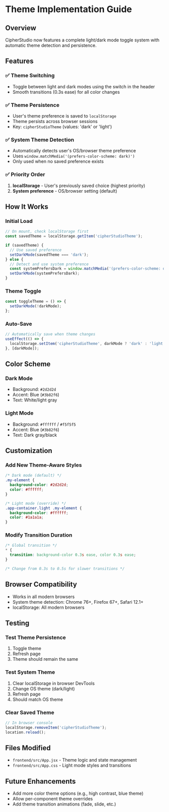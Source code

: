 # Theme Implementation Guide

## Overview
CipherStudio now features a complete light/dark mode toggle system with automatic theme detection and persistence.

## Features

### ✅ Theme Switching
- Toggle between light and dark modes using the switch in the header
- Smooth transitions (0.3s ease) for all color changes

### ✅ Theme Persistence
- User's theme preference is saved to `localStorage`
- Theme persists across browser sessions
- Key: `cipherStudioTheme` (values: 'dark' or 'light')

### ✅ System Theme Detection
- Automatically detects user's OS/browser theme preference
- Uses `window.matchMedia('(prefers-color-scheme: dark)')`
- Only used when no saved preference exists

### ✅ Priority Order
1. **localStorage** - User's previously saved choice (highest priority)
2. **System preference** - OS/browser setting (default)

## How It Works

### Initial Load
```javascript
// On mount, check localStorage first
const savedTheme = localStorage.getItem('cipherStudioTheme');

if (savedTheme) {
  // Use saved preference
  setDarkMode(savedTheme === 'dark');
} else {
  // Detect and use system preference
  const systemPrefersDark = window.matchMedia('(prefers-color-scheme: dark)').matches;
  setDarkMode(systemPrefersDark);
}
```

### Theme Toggle
```javascript
const toggleTheme = () => {
  setDarkMode(!darkMode);
};
```

### Auto-Save
```javascript
// Automatically save when theme changes
useEffect(() => {
  localStorage.setItem('cipherStudioTheme', darkMode ? 'dark' : 'light');
}, [darkMode]);
```

## Color Scheme

### Dark Mode
- Background: `#2d2d2d`
- Accent: Blue (`#3b82f6`)
- Text: White/light gray

### Light Mode
- Background: `#ffffff` / `#f5f5f5`
- Accent: Blue (`#3b82f6`)
- Text: Dark gray/black

## Customization

### Add New Theme-Aware Styles
```css
/* Dark mode (default) */
.my-element {
  background-color: #2d2d2d;
  color: #ffffff;
}

/* Light mode (override) */
.app-container.light .my-element {
  background-color: #ffffff;
  color: #1a1a1a;
}
```

### Modify Transition Duration
```css
/* Global transition */
* {
  transition: background-color 0.3s ease, color 0.3s ease;
}

/* Change from 0.3s to 0.5s for slower transitions */
```

## Browser Compatibility
- Works in all modern browsers
- System theme detection: Chrome 76+, Firefox 67+, Safari 12.1+
- localStorage: All modern browsers

## Testing

### Test Theme Persistence
1. Toggle theme
2. Refresh page
3. Theme should remain the same

### Test System Theme
1. Clear localStorage in browser DevTools
2. Change OS theme (dark/light)
3. Refresh page
4. Should match OS theme

### Clear Saved Theme
```javascript
// In browser console
localStorage.removeItem('cipherStudioTheme');
location.reload();
```

## Files Modified
- `frontend/src/App.jsx` - Theme logic and state management
- `frontend/src/App.css` - Light mode styles and transitions

## Future Enhancements
- Add more color theme options (e.g., high contrast, blue theme)
- Allow per-component theme overrides
- Add theme transition animations (fade, slide, etc.)










